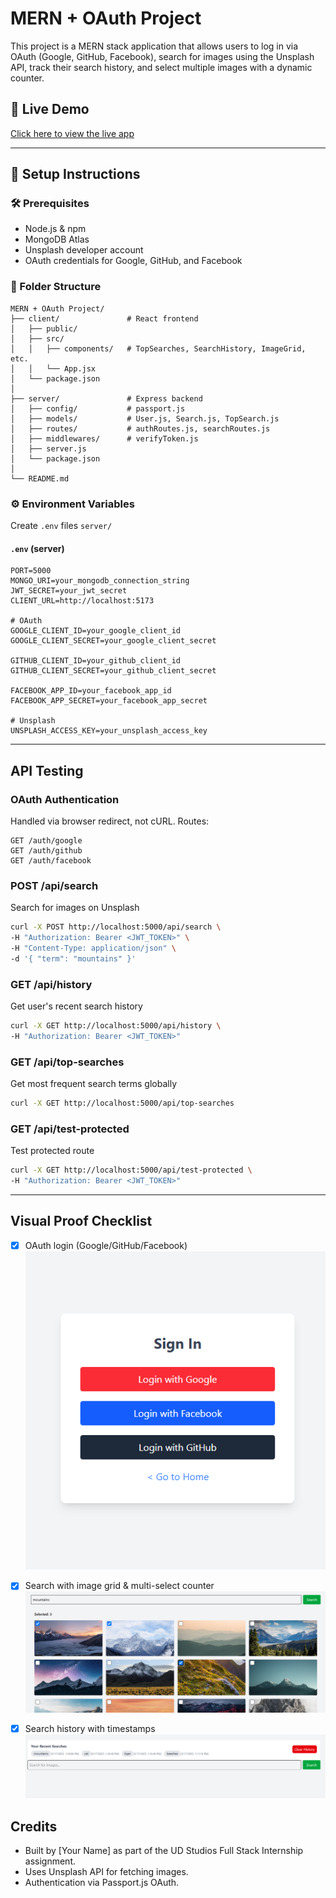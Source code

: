 # MERN + OAuth Project

This project is a MERN stack application that allows users to log in via OAuth (Google, GitHub, Facebook), search for images using the Unsplash API, track their search history, and select multiple images with a dynamic counter.
## 🔗 Live Demo

[Click here to view the live app](https://mern-o-auth-repo.vercel.app/)

---

## 🚀 Setup Instructions

### 🛠 Prerequisites

- Node.js & npm
- MongoDB Atlas
- Unsplash developer account
- OAuth credentials for Google, GitHub, and Facebook

### 📁 Folder Structure

```
MERN + OAuth Project/
├── client/               # React frontend
│   ├── public/
│   ├── src/
│   │   ├── components/   # TopSearches, SearchHistory, ImageGrid, etc.
│   │   └── App.jsx
│   └── package.json
│
├── server/               # Express backend
│   ├── config/           # passport.js
│   ├── models/           # User.js, Search.js, TopSearch.js
│   ├── routes/           # authRoutes.js, searchRoutes.js
│   ├── middlewares/      # verifyToken.js
│   ├── server.js
│   └── package.json
│
└── README.md
```

### ⚙️ Environment Variables

Create `.env` files `server/`

#### `.env` (server)

```
PORT=5000
MONGO_URI=your_mongodb_connection_string
JWT_SECRET=your_jwt_secret
CLIENT_URL=http://localhost:5173

# OAuth
GOOGLE_CLIENT_ID=your_google_client_id
GOOGLE_CLIENT_SECRET=your_google_client_secret

GITHUB_CLIENT_ID=your_github_client_id
GITHUB_CLIENT_SECRET=your_github_client_secret

FACEBOOK_APP_ID=your_facebook_app_id
FACEBOOK_APP_SECRET=your_facebook_app_secret

# Unsplash
UNSPLASH_ACCESS_KEY=your_unsplash_access_key
```

---

## API Testing

### OAuth Authentication

Handled via browser redirect, not cURL. Routes:

```
GET /auth/google
GET /auth/github
GET /auth/facebook
```

### POST /api/search

Search for images on Unsplash

```bash
curl -X POST http://localhost:5000/api/search \
-H "Authorization: Bearer <JWT_TOKEN>" \
-H "Content-Type: application/json" \
-d '{ "term": "mountains" }'
```

### GET /api/history

Get user's recent search history

```bash
curl -X GET http://localhost:5000/api/history \
-H "Authorization: Bearer <JWT_TOKEN>"
```

### GET /api/top-searches

Get most frequent search terms globally

```bash
curl -X GET http://localhost:5000/api/top-searches
```

### GET /api/test-protected

Test protected route

```bash
curl -X GET http://localhost:5000/api/test-protected \
-H "Authorization: Bearer <JWT_TOKEN>"
```

---

## Visual Proof Checklist

- [x] OAuth login (Google/GitHub/Facebook)
      ![alt text](image.png)

- [x] Search with image grid & multi-select counter
      ![alt text](image-1.png)

- [x] Search history with timestamps
      ![alt text](image-2.png)

## Credits

- Built by \[Your Name] as part of the UD Studios Full Stack Internship assignment.
- Uses Unsplash API for fetching images.
- Authentication via Passport.js OAuth.
